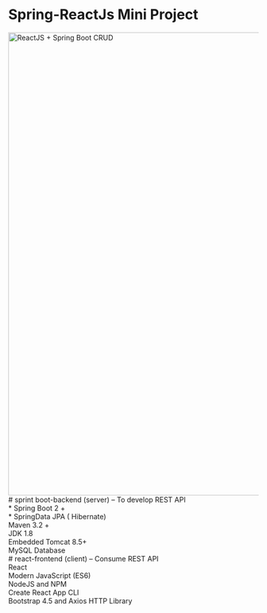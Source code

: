 # Spring-ReactJs Mini Project 
<img width="933" alt="ReactJS + Spring Boot CRUD" src="https://user-images.githubusercontent.com/28465241/112811405-3dc19600-90a6-11eb-9943-a50d93b923b7.png">
# sprint boot-backend (server) – To develop REST API</br>
* Spring Boot 2 +</br>
* SpringData JPA ( Hibernate)</br>
  Maven 3.2 +</br>
  JDK 1.8</br>
  Embedded Tomcat 8.5+</br>
  MySQL Database</br>
# react-frontend (client) – Consume REST API</br>
  React</br>
  Modern JavaScript (ES6)</br>
  NodeJS and NPM</br>
  Create React App CLI</br>
  Bootstrap 4.5 and Axios HTTP Library


